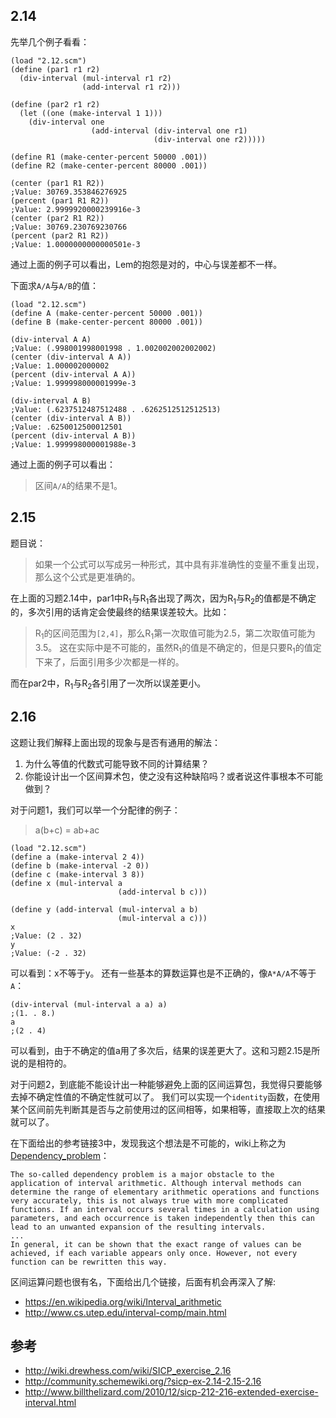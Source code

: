 ## 2.14

先举几个例子看看：
```
(load "2.12.scm")
(define (par1 r1 r2)
  (div-interval (mul-interval r1 r2)
                (add-interval r1 r2)))
 
(define (par2 r1 r2)
  (let ((one (make-interval 1 1)))
    (div-interval one
                  (add-interval (div-interval one r1)
                                (div-interval one r2)))))

(define R1 (make-center-percent 50000 .001))
(define R2 (make-center-percent 80000 .001))

(center (par1 R1 R2))
;Value: 30769.353846276925
(percent (par1 R1 R2))
;Value: 2.9999920000239916e-3
(center (par2 R1 R2))
;Value: 30769.230769230766
(percent (par2 R1 R2))
;Value: 1.0000000000000501e-3
```
通过上面的例子可以看出，Lem的抱怨是对的，中心与误差都不一样。

下面求`A/A`与`A/B`的值：
```
(load "2.12.scm")
(define A (make-center-percent 50000 .001))
(define B (make-center-percent 80000 .001))

(div-interval A A)
;Value: (.998001998001998 . 1.002002002002002)
(center (div-interval A A))
;Value: 1.000002000002
(percent (div-interval A A))
;Value: 1.999998000001999e-3

(div-interval A B)
;Value: (.6237512487512488 . .6262512512512513)
(center (div-interval A B))
;Value: .6250012500012501
(percent (div-interval A B))
;Value: 1.999998000001988e-3
```
通过上面的例子可以看出：

>区间`A/A`的结果不是1。

## 2.15

题目说：

> 如果一个公式可以写成另一种形式，其中具有非准确性的变量不重复出现，那么这个公式是更准确的。

在上面的习题2.14中，par1中R<sub>1</sub>与R<sub>1</sub>各出现了两次，因为R<sub>1</sub>与R<sub>2</sub>的值都是不确定的，多次引用的话肯定会使最终的结果误差较大。比如：

> R<sub>1</sub>的区间范围为`[2,4]`，那么R<sub>1</sub>第一次取值可能为2.5，第二次取值可能为3.5。
> 这在实际中是不可能的，虽然R<sub>1</sub>的值是不确定的，但是只要R<sub>1</sub>的值定下来了，后面引用多少次都是一样的。

而在par2中，R<sub>1</sub>与R<sub>2</sub>各引用了一次所以误差更小。

## 2.16

这题让我们解释上面出现的现象与是否有通用的解法：

1. 为什么等值的代数式可能导致不同的计算结果？
2. 你能设计出一个区间算术包，使之没有这种缺陷吗？或者说这件事根本不可能做到？

对于问题1，我们可以举一个分配律的例子：

> a(b+c) = ab+ac

```
(load "2.12.scm")
(define a (make-interval 2 4))
(define b (make-interval -2 0))
(define c (make-interval 3 8))
(define x (mul-interval a
                        (add-interval b c)))
 
(define y (add-interval (mul-interval a b)
                        (mul-interval a c)))
x
;Value: (2 . 32)
y
;Value: (-2 . 32)
```
可以看到：x不等于y。
还有一些基本的算数运算也是不正确的，像`A*A/A`不等于`A`：
```
(div-interval (mul-interval a a) a)
;(1. . 8.)
a
;(2 . 4)
```
可以看到，由于不确定的值a用了多次后，结果的误差更大了。这和习题2.15是所说的是相符的。

对于问题2，到底能不能设计出一种能够避免上面的区间运算包，我觉得只要能够去掉不确定性值的不确定性就可以了。
我们可以实现一个`identity`函数，在使用某个区间前先判断其是否与之前使用过的区间相等，如果相等，直接取上次的结果就可以了。

在下面给出的参考链接3中，发现我这个想法是不可能的，wiki上称之为[Dependency_problem](https://en.wikipedia.org/wiki/Interval_arithmetic#Dependency_problem)：

    The so-called dependency problem is a major obstacle to the application of interval arithmetic. Although interval methods can determine the range of elementary arithmetic operations and functions very accurately, this is not always true with more complicated functions. If an interval occurs several times in a calculation using parameters, and each occurrence is taken independently then this can lead to an unwanted expansion of the resulting intervals.
    ...
    In general, it can be shown that the exact range of values can be achieved, if each variable appears only once. However, not every function can be rewritten this way.

区间运算问题也很有名，下面给出几个链接，后面有机会再深入了解:

- https://en.wikipedia.org/wiki/Interval_arithmetic
- http://www.cs.utep.edu/interval-comp/main.html

## 参考
- http://wiki.drewhess.com/wiki/SICP_exercise_2.16
- http://community.schemewiki.org/?sicp-ex-2.14-2.15-2.16
- http://www.billthelizard.com/2010/12/sicp-212-216-extended-exercise-interval.html